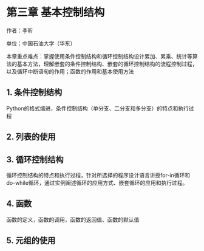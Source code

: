 
# 第三章  基本控制结构

作者：李昕

单位：中国石油大学（华东）

本章重点难点：掌握使用条件控制结构和循环控制结构设计累加、累乘、统计等算法的基本方法，理解嵌套的条件控制结构、嵌套的循环控制结构的流程控制过程，以及循环中断语句的作用；函数的作用和基本使用方法

## 1. 条件控制结构

Python的格式缩进，条件控制结构（单分支、二分支和多分支）的特点和执行过程

## 2. 列表的使用

## 3. 循环控制结构

循环控制结构的特点和执行过程，针对所选择的程序设计语言讲授for-in循环和do-while循环，通过实例阐述循环的应用方式、嵌套循环的应用和执行过程。

## 4. 函数

函数的定义，函数的调用，函数的返回值、函数的默认值

## 5. 元组的使用


